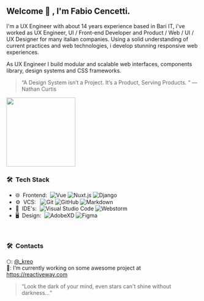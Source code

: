 

<!--
<p align="center">
  <a href="https://kreo.dev" target="_blank">
    <img width="40em" height="40em" src="logo.svg">
  </a>
</p>
-->

<h2> Welcome 👋 , I'm Fabio Cencetti.</h2>
<p>
I'm a UX Engineer with about 14 years experience based in Bari IT, i've worked as UX Engineer, UI / Front-end Developer and Product / Web / UI / UX Designer for many italian companies.
Using a solid understanding of current practices and web technologies, i develop stunning
responsive web experiences.
</p>

<p>
As UX Engineer I build modular and scalable web interfaces, components library, design systems and CSS frameworks.<br>
</p>  

<blockquote>
“A Design System isn’t a Project. It’s a Product, Serving Products. “ — Nathan Curtis
</blockquote>

<a href="https://github.com/kreo">
    <img height="180em" src="https://github-readme-stats.vercel.app/api?username=kreo&show_icons=true&card_width=400&hide_border=true&title_color=f4f4f4&icon_color=00d8fd&bg_color=0A1A2F&text_color=a3a8c3&hide=contribs" />
</a>

<h3> 🛠 &nbsp;Tech Stack</h3>

- 🌐 &nbsp;Frontend:&nbsp;
  ![Vue](https://img.shields.io/badge/-Vue.js-0A1A2F?style=flat&logo=vuedotjs)
  ![Nuxt.js](https://img.shields.io/badge/-Nuxt.js-0A1A2F?style=flat&logo=nuxt.js)
  ![Django](https://img.shields.io/badge/-Django-0A1A2F?style=flat&logo=django)
- ⚙️ &nbsp;VCS: &nbsp;
  ![Git](https://img.shields.io/badge/-Git-0A1A2F?style=flat&logo=git)
  ![GitHub](https://img.shields.io/badge/-GitHub-0A1A2F?style=flat&logo=github)
  ![Markdown](https://img.shields.io/badge/-Markdown-0A1A2F?style=flat&logo=markdown)
- 🔧 &nbsp;IDE's:&nbsp;
  ![Visual Studio Code](https://img.shields.io/badge/-Visual%20Studio%20Code-0A1A2F?style=flat&logo=visual-studio-code&logoColor=007ACC)
  ![Webstorm](https://img.shields.io/badge/-Webstorm-0A1A2F?style=flat&logo=webstorm&logoColor=007ACC)
- 🖥 &nbsp;Design:&nbsp;
  ![AdobeXD](https://img.shields.io/badge/-AdobeXD-0A1A2F?style=flat&logo=adobe-xd)
  ![Figma](https://img.shields.io/badge/-Figma-0A1A2F?style=flat&logo=figma)

<br>

<h3> 🛠 &nbsp;Contacts</h3>

⬡: [@_kreo](https://twitter.com/_kreo) <br> 
🔭: I’m currently working on some awesome project at https://reactiveway.com <br>

<blockquote>
“Look the dark of your mind, even stars can't shine without darkness...“
</blockquote>  

